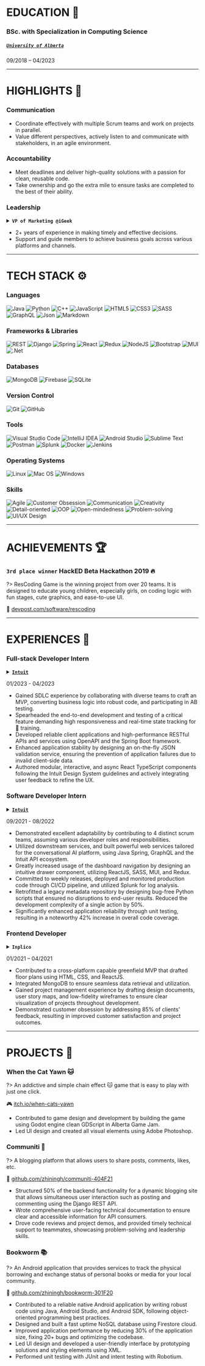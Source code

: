# EDUCATION 🎒

### BSc. with Specialization in Computing Science

##### [`University of Alberta`](https://www.ualberta.ca/index.html)

<!-- <p>Edmonton, AB<span class="text-right">09/2018 – 04/2023</span></p> -->
09/2018 – 04/2023

---

# HIGHLIGHTS 🌟

### Communication

- Coordinate effectively with multiple Scrum teams and work on projects in parallel.
- Value different perspectives, actively listen to and communicate with stakeholders, in an agile environment.

### Accountability

- Meet deadlines and deliver high-quality solutions with a passion for clean, reusable code.
- Take ownership and go the extra mile to ensure tasks are completed to the best of their ability.

### Leadership

<details class="collapsed">
  <summary>
    <strong><code>VP of Marketing @iGeek</code></strong>
  </summary>
  <p class="warn">iGeek is one of the largest technology student groups at the University of Alberta that focuses on the education and career building of young innovators in STEM.</p>
</details>

- 2+ years of experience in making timely and effective decisions.
- Support and guide members to achieve business goals across various platforms and channels.

---

# TECH STACK ⚙️

### Languages

![Java](https://img.shields.io/badge/java-%23ED8B00.svg?style=for-the-badge&logo=java&logoColor=white)
![Python](https://img.shields.io/badge/python-3670A0?style=for-the-badge&logo=python&logoColor=white)
![C++](https://img.shields.io/badge/c++-%2300599C.svg?style=for-the-badge&logo=c%2B%2B&logoColor=white)
![JavaScript](https://img.shields.io/badge/javascript-%23F7DF1E.svg?style=for-the-badge&logo=javascript&logoColor=black)
![HTML5](https://img.shields.io/badge/html5-%23E34F26.svg?style=for-the-badge&logo=html5&logoColor=white)
![CSS3](https://img.shields.io/badge/css3-%231572B6.svg?style=for-the-badge&logo=css3&logoColor=white)
![SASS](https://img.shields.io/badge/SASS-hotpink.svg?style=for-the-badge&logo=SASS&logoColor=white)
![GraphQL](https://img.shields.io/badge/-GraphQL-E10098?style=for-the-badge&logo=graphql&logoColor=white)
![Json](https://img.shields.io/badge/json-%23000000.svg?style=for-the-badge&logo=json&logoColor=white)
![Markdown](https://img.shields.io/badge/markdown-%23000000.svg?style=for-the-badge&logo=markdown&logoColor=white)

### Frameworks & Libraries

![REST](https://img.shields.io/badge/REST-ff1709?style=for-the-badge&color=ff1709)
![Django](https://img.shields.io/badge/django-%23092E20.svg?style=for-the-badge&logo=django&logoColor=white)
![Spring](https://img.shields.io/badge/spring-%236DB33F.svg?style=for-the-badge&logo=spring&logoColor=white)
![React](https://img.shields.io/badge/react-%2361DAFB.svg?style=for-the-badge&logo=react&logoColor=black)
![Redux](https://img.shields.io/badge/redux-%23593d88.svg?style=for-the-badge&logo=redux&logoColor=white)
![NodeJS](https://img.shields.io/badge/node.js-6DA55F?style=for-the-badge&logo=node.js&logoColor=white)
![Bootstrap](https://img.shields.io/badge/bootstrap-%23563D7C.svg?style=for-the-badge&logo=bootstrap&logoColor=white)
![MUI](https://img.shields.io/badge/MUI-%230081CB.svg?style=for-the-badge&logo=material-ui&logoColor=white)
![.Net](https://img.shields.io/badge/.NET-5C2D91?style=for-the-badge&logo=.net&logoColor=white)

### Databases

![MongoDB](https://img.shields.io/badge/MongoDB-%234ea94b.svg?style=for-the-badge&logo=mongodb&logoColor=white)
![Firebase](https://img.shields.io/badge/firebase-039BE5.svg?style=for-the-badge&logo=firebase)
![SQLite](https://img.shields.io/badge/sqlite-%2307405e.svg?style=for-the-badge&logo=sqlite&logoColor=white)

### Version Control

![Git](https://img.shields.io/badge/git-%23F05033.svg?style=for-the-badge&logo=git&logoColor=white)
![GitHub](https://img.shields.io/badge/github-%23121011.svg?style=for-the-badge&logo=github&logoColor=white)

### Tools
![Visual Studio Code](https://img.shields.io/badge/Visual%20Studio%20Code-0078d7.svg?style=for-the-badge&logo=visual-studio-code&logoColor=white)
![IntelliJ IDEA](https://img.shields.io/badge/IntelliJ%20IDEA-000000.svg?style=for-the-badge&logo=intellij-idea&logoColor=white)
![Android Studio](https://img.shields.io/badge/Android%20Studio-3DDC84.svg?style=for-the-badge&logo=android-studio&logoColor=white)
![Sublime Text](https://img.shields.io/badge/sublime%20text-%23575757.svg?style=for-the-badge&logo=sublime-text&logoColor=important)
![Postman](https://img.shields.io/badge/Postman-FF6C37?style=for-the-badge&logo=postman&logoColor=white)
![Splunk](https://img.shields.io/badge/splunk-73A348.svg?style=for-the-badge&logo=splunk&logoColor=white)
![Docker](https://img.shields.io/badge/docker-%230db7ed.svg?style=for-the-badge&logo=docker&logoColor=white)
![Jenkins](https://img.shields.io/badge/jenkins-%232C5263.svg?style=for-the-badge&logo=jenkins&logoColor=white)

### Operating Systems

![Linux](https://img.shields.io/badge/Linux-FCC624?style=for-the-badge&logo=linux&logoColor=black)
![Mac OS](https://img.shields.io/badge/mac%20os-000000?style=for-the-badge&logo=apple&logoColor=F0F0F0)
![Windows](https://img.shields.io/badge/Windows-0078D6?style=for-the-badge&logo=windows&logoColor=white)

### Skills

![Agile](https://img.shields.io/badge/Agile-%23FF0000?style=for-the-badge)
![Customer Obsession](https://img.shields.io/badge/Customer%2dObsession-darkorange?style=for-the-badge)
![Communication](https://img.shields.io/badge/Communication-FCC624?style=for-the-badge)
![Creativity](https://img.shields.io/badge/Creativity-green?style=for-the-badge)
![Detail-oriented](https://img.shields.io/badge/Detail%2d-oriented-3DDC84?style=for-the-badge)
![OOP](https://img.shields.io/badge/OOP-deepskyblue?style=for-the-badge)
![Open-mindedness](https://img.shields.io/badge/Open%2d-mindedness-0078D6?style=for-the-badge)
![Problem-solving](https://img.shields.io/badge/Problem%2d-solving-blueviolet?style=for-the-badge)
![UI/UX Design](https://img.shields.io/badge/UI%2fUX%20Design-hotpink?style=for-the-badge)

---

# ACHIEVEMENTS 🏆

### `3rd place winner` HackED Beta Hackathon 2019 🔥

?> ResCoding Game is the winning project from over 20 teams. It is designed to educate young children, especially girls, on coding logic with fun stages, cute graphics, and ease-to-use UI.

🔗 [devpost.com/software/rescoding](https://www.devpost.com/software/rescoding)

---

# EXPERIENCES 🔨

### Full-stack Developer Intern

<details class="collapsed">
  <summary>
    <a href="https://www.intuit.com" target="_blank"><strong><code>Intuit</code></strong></a>
  </summary>
  <p class="warn">An American business that specializes in financial software.</p>
</details>

01/2023 - 04/2023

- Gained SDLC experience by collaborating with diverse teams to craft an MVP, converting business logic into robust code, and participating in AB testing.
- Spearheaded the end-to-end development and testing of a critical feature demanding high responsiveness and real-time state tracking for :robot: training.
- Developed reliable client applications and high-performance RESTful APIs and services using OpenAPI and the Spring Boot framework.
- Enhanced application stability by designing an on-the-fly JSON validation service, ensuring the prevention of application failures due to invalid client-side data.
- Authored modular, interactive, and async React TypeScript components following the Intuit Design System guidelines and actively integrating user feedback to refine the UX.

### Software Developer Intern

<details class="collapsed">
  <summary>
    <a href="https://www.intuit.com" target="_blank"><strong><code>Intuit</code></strong></a>
  </summary>
  <p class="warn">An American business that specializes in financial software.</p>
</details>

09/2021 - 08/2022

- Demonstrated excellent adaptability by contributing to 4 distinct scrum
teams, assuming various developer roles and responsibilities.
- Utilized downstream services, and built powerful web services tailored for the conversational AI platform, using Java Spring, GraphQL and the Intuit API ecosystem.
- Greatly increased usage of the dashboard navigation by designing an intuitive drawer component, utilizing ReactJS, SASS, MUI, and Redux.
- Committed to weekly releases, deployed and monitored production code through CI/CD pipeline, and utilized Splunk for log analysis.
- Retrofitted a legacy metadata repository by designing bug-free Python scripts that ensured no disruptions to end-user results. Reduced the development complexity of a single action by 50%.
- Significantly enhanced application reliability through unit testing, resulting in a noteworthy 42% increase in overall code coverage.

### Frontend Developer

<details class="collapsed">
  <summary>
    <strong><code>Inplico</code></strong>
  </summary>
  <p class="warn">An Edmonton startup company that specializes in drafting and design services for existing and proposed buildings.</p>
</details>

01/2021 – 04/2021

- Contributed to a cross-platform capable greenfield MVP that drafted floor plans using HTML, CSS, and ReactJS.
- Integrated MongoDB to ensure seamless data retrieval and utilization.
- Gained project management experience by drafting design documents, user story maps, and low-fidelity wireframes to ensure clear visualization of projects throughout development.
- Demonstrated customer obsession by addressing 85% of clients’ feedback, resulting in improved customer satisfaction and project outcomes.

---

# PROJECTS 🚀

### When the Cat Yawn 🐱

?> An addictive and simple chain effect 🐱 game that is easy to play with just one click.

🎮 [itch.io/when-cats-yawn](https://thecatinbox.itch.io/when-cats-yawn)

* Contributed to game design and development by building the game using Godot engine clean GDScript in Alberta Game Jam.
* Led UI design and created all visual elements using Adobe Photoshop.

### Communiti 🌃

?> A blogging platform that allows users to share posts, comments, likes, etc.

🔗 [github.com/zhiningh/communiti-404F21](https://github.com/zhiningh/communiti-404F21)

- Structured 50% of the backend functionality for a dynamic blogging site
that allows simultaneous user interaction such as posting and commenting using the Django REST API.
- Wrote comprehensive user-facing technical documentation to ensure clear and accessible information for API consumers.
- Drove code reviews and project demos, and provided timely technical support to teammates, showcasing problem-solving and leadership skills.

### Bookworm 📚

?> An Android application that provides services to track the physical borrowing and exchange status of personal books or media for your local community.

🔗 [github.com/zhiningh/bookworm-301F20](https://www.github.com/zhiningh/bookworm-301F20)

- Contributed to a reliable native Android application by writing robust code using Java, Android Studio, and Android SDK, following object-oriented programming best practices.
- Designed and built a fast uptime NoSQL database using Firestore cloud.
- Improved application performance by reducing 30% of the application size, fixing 20+ bugs and optimizing the codebase.
- Led UI design and developed a user-friendly interface by prototyping solutions and styling elements using XML.
- Performed unit testing with JUnit and intent testing with Robotium.
